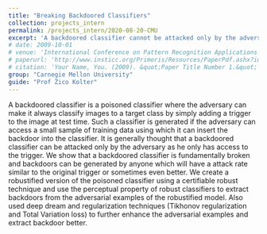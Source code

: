 ```yaml
---
title: "Breaking Backdoored Classifiers"
collection: projects_intern
permalink: /projects_intern/2020-08-20-CMU
excerpt: 'A backdoored classifier cannot be attacked only by the adversary but can be broken by fundamentally anybody. Showed how robustified model of a poisoned classifier reveals its backdoors.'
# date: 2009-10-01
# venue: 'International Conference on Pattern Recognition Applications and Methods 2019, Prague, Czech Republic'
# paperurl: 'http://www.insticc.org/Primoris/Resources/PaperPdf.ashx?idPaper=73925'
# citation: 'Your Name, You. (2009). &quot;Paper Title Number 1.&quot; <i>Journal 1</i>. 1(1).'
group: "Carnegie Mellon University"
guide: "Prof Zico Kolter"
---
```

<!-- This paper is about the number 1. The number 2 is left for future work. -->

<!-- [Download paper here](http://www.insticc.org/Primoris/Resources/PaperPdf.ashx?idPaper=73925) -->

<!-- Recommended citation: Your Name, You. (2009). "Paper Title Number 1." <i>Journal 1</i>. 1(1). -->

A backdoored classifier is a poisoned classifier where the adversary can make it always classify images to a target class by simply adding a trigger to the image at test time. Such a classifier is generated if the adversary can access a small sample of training data using which it can insert the backdoor into the classifier. It is generally thought that a backdoored classifier can be attacked only by the adversary as he only has access to the trigger. We show that a backdoored classifier is fundamentally broken and backdoors can be generated by anyone which will have a attack rate similar to the original trigger or sometimes even better. We create a robustified version of the poisoned classifier using a certifiable robust technique and use the perceptual property of robust classifiers to extract backdoors from the adversarial examples of the robustified model. Also used deep dream and regularization techniques (Tikhonov regularization and Total Variation loss) to further enhance the adversarial examples and extract backdoor better.
